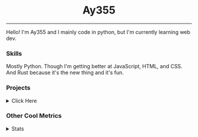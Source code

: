 <h1 align="center"><b>Ay355</b></h1>

---

Hello! I'm Ay355 and I mainly code in python, but I'm currently learning web dev.


### Skills

Mostly Python. Though I'm getting better at JavaScript, HTML, and CSS. And Rust because it's the new thing and it's fun.


### Projects

<details>
 <summary>Click Here</summary>
<br>

 This is probably out of date

[Standle](https://discord.com/oauth2/authorize?client_id=810345494223781899&scope=bot&permissions=8)
 - A multipurpose discord bot for your discord server. Has useful and fun commands for you to mess around with. Made with [discord.py](https://www.github.com/Rapptz/discord.py).

[RoboAy355](https://github.com/Ay-355/RoboAy355)
 - A personal discord bot that I use for random things.

[Asyncdictionary](https://github.com/Ay-355/asyncdictionary)
 - An async wrapper for the freedictionaryAPI. See the README for more info.

 
That's pretty much it, other stuff is closed-source.
 
</details>


### Other Cool Metrics


<details>
<summary>Stats</summary>
<br>
 
<a href="https://github.com/Ay-355">
 <img align="center" src="https://github-readme-stats.vercel.app/api?username=Ay-355&theme=tokyonight&show_icons=true&count_private=true&hide_border=true" />
</a><a href="https://github.com/Ay-355">
  <img align="center" src="https://github-readme-stats.vercel.app/api/top-langs/?username=Ay-355&hide=toml,yaml,cmake&layout=compact&langs_count=8&theme=tokyonight&hide_border=true" />
</a>

 
&nbsp; <!-- Space character to put some space between the different stat types. -->

 
<!--START_SECTION:waka-->
**🐱 My GitHub Data** 

> 🏆 586 Contributions in the Year 2021
 > 
> 📦 1.5 kB Used in GitHub's Storage 
 > 
> 🚫 Not Opted to Hire
 > 
> 📜 13 Public Repositories 
 > 
> 🔑 3 Private Repositories  
 > 
**I'm an Early 🐤** 

```text
🌞 Morning    16 commits     █░░░░░░░░░░░░░░░░░░░░░░░░   5.76% 
🌆 Daytime    123 commits    ███████████░░░░░░░░░░░░░░   44.24% 
🌃 Evening    132 commits    ███████████░░░░░░░░░░░░░░   47.48% 
🌙 Night      7 commits      ░░░░░░░░░░░░░░░░░░░░░░░░░   2.52%

```
📅 **I'm Most Productive on Monday** 

```text
Monday       52 commits     ████░░░░░░░░░░░░░░░░░░░░░   18.71% 
Tuesday      31 commits     ██░░░░░░░░░░░░░░░░░░░░░░░   11.15% 
Wednesday    26 commits     ██░░░░░░░░░░░░░░░░░░░░░░░   9.35% 
Thursday     43 commits     ███░░░░░░░░░░░░░░░░░░░░░░   15.47% 
Friday       46 commits     ████░░░░░░░░░░░░░░░░░░░░░   16.55% 
Saturday     47 commits     ████░░░░░░░░░░░░░░░░░░░░░   16.91% 
Sunday       33 commits     ███░░░░░░░░░░░░░░░░░░░░░░   11.87%

```


📊 **This Week I Spent My Time On** 

```text
💬 Programming Languages: 
Lua                      55 mins             ██████░░░░░░░░░░░░░░░░░░░   25.04% 
JSON                     38 mins             ████░░░░░░░░░░░░░░░░░░░░░   17.11% 
PowerShell               31 mins             ███░░░░░░░░░░░░░░░░░░░░░░   14.38% 
Text                     25 mins             ███░░░░░░░░░░░░░░░░░░░░░░   11.57% 
Rust                     24 mins             ██░░░░░░░░░░░░░░░░░░░░░░░   11.01%

🔥 Editors: 
Neovim                   2 hrs 55 mins       ███████████████████░░░░░░   79.02% 
Notepad++                46 mins             █████░░░░░░░░░░░░░░░░░░░░   20.71% 
VS Code                  0 secs              ░░░░░░░░░░░░░░░░░░░░░░░░░   0.28%

🐱‍💻 Projects: 
Unknown Project          1 hr 40 mins        ███████████░░░░░░░░░░░░░░   45.38% 
nvim                     55 mins             ██████░░░░░░░░░░░░░░░░░░░   24.97% 
haste-cli                39 mins             ████░░░░░░░░░░░░░░░░░░░░░   17.97% 
nvchad.github.io         22 mins             ██░░░░░░░░░░░░░░░░░░░░░░░   10.07% 
telescope.nvim           2 mins              ░░░░░░░░░░░░░░░░░░░░░░░░░   1.26%

💻 Operating System: 
Windows                  3 hrs 42 mins       █████████████████████████   100.0%

```

**I Mostly Code in Python** 

```text
Python                   6 repos             ████████████████░░░░░░░░░   66.67% 
HTML                     1 repo              ██░░░░░░░░░░░░░░░░░░░░░░░   11.11% 
C++                      1 repo              ██░░░░░░░░░░░░░░░░░░░░░░░   11.11% 
Rust                     1 repo              ██░░░░░░░░░░░░░░░░░░░░░░░   11.11%

```



 Last Updated on 14/11/2021
<!--END_SECTION:waka-->
</details>

